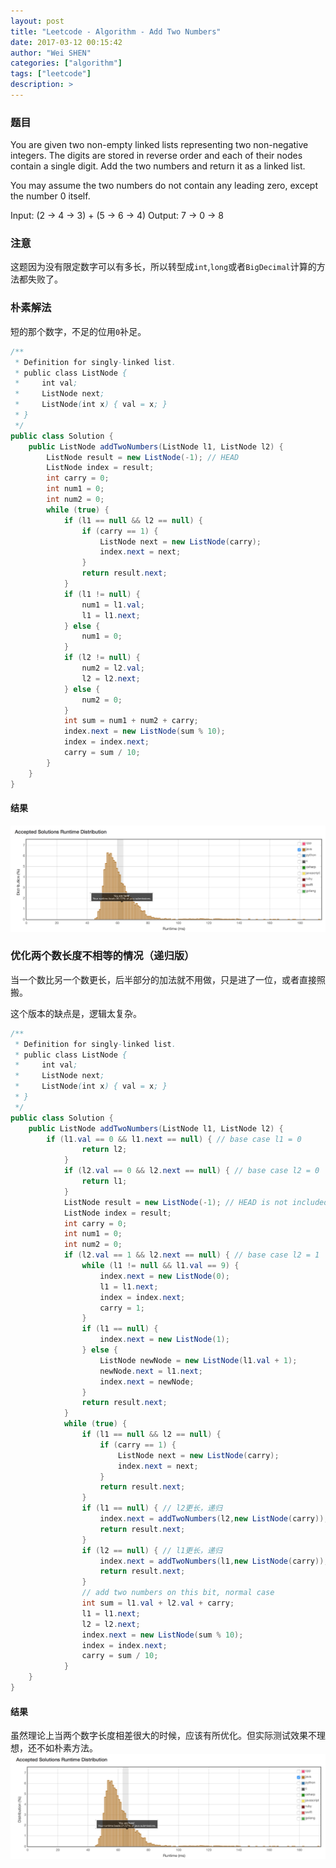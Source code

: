 ```yaml
---
layout: post
title: "Leetcode - Algorithm - Add Two Numbers"
date: 2017-03-12 00:15:42
author: "Wei SHEN"
categories: ["algorithm"]
tags: ["leetcode"]
description: >
---
```


### 题目
You are given two non-empty linked lists representing two non-negative integers. The digits are stored in reverse order and each of their nodes contain a single digit. Add the two numbers and return it as a linked list.

You may assume the two numbers do not contain any leading zero, except the number 0 itself.

Input: (2 -> 4 -> 3) + (5 -> 6 -> 4)
Output: 7 -> 0 -> 8

### 注意
这题因为没有限定数字可以有多长，所以转型成`int`,`long`或者`BigDecimal`计算的方法都失败了。

### 朴素解法
短的那个数字，不足的位用`0`补足。
```java
/**
 * Definition for singly-linked list.
 * public class ListNode {
 *     int val;
 *     ListNode next;
 *     ListNode(int x) { val = x; }
 * }
 */
public class Solution {
    public ListNode addTwoNumbers(ListNode l1, ListNode l2) {
        ListNode result = new ListNode(-1); // HEAD
        ListNode index = result;
        int carry = 0;
        int num1 = 0;
        int num2 = 0;
        while (true) {
            if (l1 == null && l2 == null) {
                if (carry == 1) {
                    ListNode next = new ListNode(carry);
                    index.next = next;
                }
                return result.next;
            }
            if (l1 != null) {
                num1 = l1.val;
                l1 = l1.next;
            } else {
                num1 = 0;
            }
            if (l2 != null) {
                num2 = l2.val;
                l2 = l2.next;
            } else {
                num2 = 0;
            }
            int sum = num1 + num2 + carry;
            index.next = new ListNode(sum % 10);
            index = index.next;
            carry = sum / 10;
        }
    }
}
```

#### 结果
![add-two-numbers-1.png](/images/leetcode/add-two-numbers-1.png)


### 优化两个数长度不相等的情况（递归版）
当一个数比另一个数更长，后半部分的加法就不用做，只是进了一位，或者直接照搬。

这个版本的缺点是，逻辑太复杂。
```java
/**
 * Definition for singly-linked list.
 * public class ListNode {
 *     int val;
 *     ListNode next;
 *     ListNode(int x) { val = x; }
 * }
 */
public class Solution {
    public ListNode addTwoNumbers(ListNode l1, ListNode l2) {
        if (l1.val == 0 && l1.next == null) { // base case l1 = 0
                return l2;
            }
            if (l2.val == 0 && l2.next == null) { // base case l2 = 0
                return l1;
            }
            ListNode result = new ListNode(-1); // HEAD is not included in the result
            ListNode index = result;
            int carry = 0;
            int num1 = 0;
            int num2 = 0;
            if (l2.val == 1 && l2.next == null) { // base case l2 = 1
                while (l1 != null && l1.val == 9) {
                    index.next = new ListNode(0);
                    l1 = l1.next;
                    index = index.next;
                    carry = 1;
                }
                if (l1 == null) {
                    index.next = new ListNode(1);
                } else {
                    ListNode newNode = new ListNode(l1.val + 1);
                    newNode.next = l1.next;
                    index.next = newNode;
                }
                return result.next;
            }
            while (true) {
                if (l1 == null && l2 == null) {
                    if (carry == 1) {
                        ListNode next = new ListNode(carry);
                        index.next = next;
                    }
                    return result.next;
                }
                if (l1 == null) { // l2更长，递归
                    index.next = addTwoNumbers(l2,new ListNode(carry));
                    return result.next;
                }
                if (l2 == null) { // l1更长，递归
                    index.next = addTwoNumbers(l1,new ListNode(carry));
                    return result.next;
                }
                // add two numbers on this bit, normal case
                int sum = l1.val + l2.val + carry;
                l1 = l1.next;
                l2 = l2.next;
                index.next = new ListNode(sum % 10);
                index = index.next;
                carry = sum / 10;
            }
    }
}
```

#### 结果
虽然理论上当两个数字长度相差很大的时候，应该有所优化。但实际测试效果不理想，还不如朴素方法。
![add-two-numbers-1.png](/images/leetcode/add-two-numbers-2.png)
